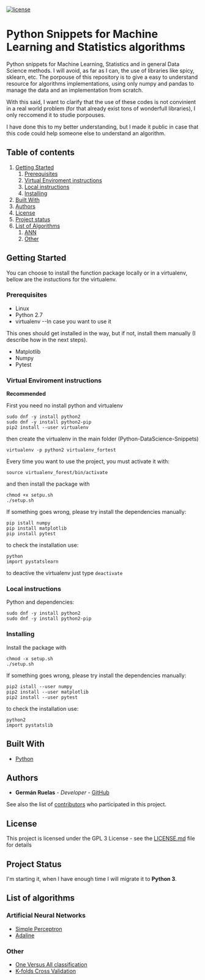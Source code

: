 [![license](https://img.shields.io/badge/licence-GPL--3-blue.svg)](https://github.com/lgruelas/Python-DataScience-Snippets/blob/master/LICENSE)

# Python Snippets for Machine Learning and Statistics algorithms

Python snippets for Machine Learning, Statistics and in general Data Science methods. I will avoid, as far as I can, the use of libraries like spicy, sklearn, etc. The porpouse of this repository is to give a easy to understand resource for algorithms implementations, using only numpy and pandas to manage the data and an implementation from scratch.

With this said, I want to clarify that the use of these codes is not convinient in a real world problem (for that already exist tons of wonderfull libraries), I only reccomend it to studie porpouses. 

I have done this to my better understanding, but I made it public in case that this code could help someone else to understand an algorithm.

## Table of contents

1. [Getting Started](#Getting-Started)
    1. [Prerequisites](#prerequisites)
    2. [Virtual Enviroment instructions](#virtual)
    3. [Local instructions](#local)
    4. [Installing](#installing)
2. [Built With](#built)
3. [Authors](#authors)
4. [License](#license)
5. [Project status](#project)
6. [List of Algorithms](#list)
    1. [ANN](#ann)
    2. [Other](#other)

## Getting Started

You can choose to install the function package locally or in a virtualenv, bellow are the instuctions for the virtualenv.

### Prerequisites

* Linux
* Python 2.7
* virtualenv --In case you want to use it

This ones should get installed in the way, but if not, install them manually (I describe how in the next steps).

* Matplotlib
* Numpy
* Pytest

### Virtual Enviroment instructions

__Recommended__

First you need no install python and virtualenv

```
sudo dnf -y install python2
sudo dnf -y install python2-pip
pip2 install --user virtualenv
```

then create the virtualenv in the main folder (Python-DataScience-Snippets)

```
virtualenv -p python2 virtualenv_fortest
```

Every time you want to use the project, you must activate it with:

```
source virtualenv_forest/bin/activate
```

and then install the package with
```
chmod +x setpu.sh
./setup.sh
```

If something goes wrong, please try install the dependencies manually:

```
pip istall numpy
pip install matplotlib
pip install pytest
```

to check the installation use:
```
python
import pystatslearn
```

to deactive the virtualenv just type `deactivate`

### Local instructions

Python and dependencies:
```
sudo dnf -y install python2
sudo dnf -y install python2-pip
```

### Installing
Install the package with 
```
chmod -x setup.sh
./setup.sh
```

If something goes wrong, please try install the dependencies manually:

```
pip2 istall --user numpy
pip2 install --user matplotlib
pip2 install --user pytest
```

to check the installation use:
```
python2
import pystatslib
```

## Built With

* [Python](https://www.python.org/downloads/)


## Authors

* **Germán Ruelas** - *Developer* - [GitHub](https://github.com/lgruelas)

See also the list of [contributors](https://github.com/your/project/contributors) who participated in this project.

## License

This project is licensed under the GPL 3 License - see the [LICENSE.md](LICENSE.md) file for details

## Project Status

I'm starting it, when I have enough time I will migrate it to __Python 3__.

## List of algorithms

### Artificial Neural Networks
* [Simple Perceptron](https://github.com/lgruelas/Python-DataScience-Snippets/tree/master/ANN/Perceptron)
* [Adaline](https://github.com/lgruelas/Python-DataScience-Snippets/tree/master/ANN/)

### Other
* [One Versus All classification](https://github.com/lgruelas/Python-DataScience-Snippets/tree/master/ANN/Perceptron)
* [K-folds Cross Validation](https://github.com/lgruelas/Python-DataScience-Snippets/tree/master/ANN/)

